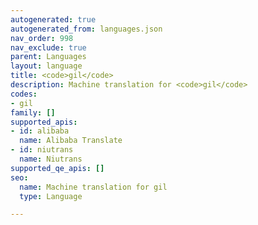 ```yaml
---
autogenerated: true
autogenerated_from: languages.json
nav_order: 998
nav_exclude: true
parent: Languages
layout: language
title: <code>gil</code>
description: Machine translation for <code>gil</code>
codes:
- gil
family: []
supported_apis:
- id: alibaba
  name: Alibaba Translate
- id: niutrans
  name: Niutrans
supported_qe_apis: []
seo:
  name: Machine translation for gil
  type: Language

---
```



